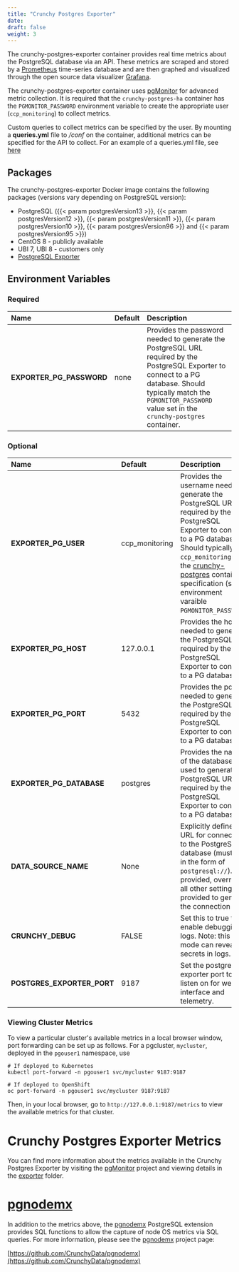 ```yaml
---
title: "Crunchy Postgres Exporter"
date:
draft: false
weight: 3
---
```


The crunchy-postgres-exporter container provides real time metrics about the PostgreSQL database
via an API. These metrics are scraped and stored by a [Prometheus](https://prometheus.io)
time-series database and are then graphed and visualized through the open source data
visualizer [Grafana](https://grafana.com/).

The crunchy-postgres-exporter container uses [pgMonitor](https://github.com/CrunchyData/pgmonitor) for advanced metric collection.
It is required that the `crunchy-postgres-ha` container has the `PGMONITOR_PASSWORD` environment
variable to create the appropriate user (`ccp_monitoring`) to collect metrics.

Custom queries to collect metrics can be specified by the user. By
mounting a **queries.yml** file to */conf* on the container, additional metrics
can be specified for the API to collect. For an example of a queries.yml file, see
[here](https://github.com/CrunchyData/pgmonitor/blob/master/exporter/postgres/queries_common.yml)

## Packages

The crunchy-postgres-exporter Docker image contains the following packages (versions vary depending on PostgreSQL version):

* PostgreSQL ({{< param postgresVersion13 >}}, {{< param postgresVersion12 >}}, {{< param postgresVersion11 >}}, {{< param postgresVersion10 >}}, {{< param postgresVersion96 >}} and {{< param postgresVersion95 >}})
* CentOS 8 - publicly available
* UBI 7, UBI 8  - customers only
* [PostgreSQL Exporter](https://github.com/wrouesnel/postgres_exporter)

## Environment Variables

### Required
**Name**|**Default**|**Description**
:-----|:-----|:-----
**EXPORTER_PG_PASSWORD**|none|Provides the password needed to generate the PostgreSQL URL required by the PostgreSQL Exporter to connect to a PG database.  Should typically match the `PGMONITOR_PASSWORD` value set in the `crunchy-postgres` container.|

### Optional
**Name**|**Default**|**Description**
:-----|:-----|:-----
**EXPORTER_PG_USER**|ccp_monitoring|Provides the username needed to generate the PostgreSQL URL required by the PostgreSQL Exporter to connect to a PG database.  Should typically be `ccp_monitoring` per the [crunchy-postgres](/container-specifications/crunchy-postgres) container specification (see environment varaible `PGMONITOR_PASSWORD`).
**EXPORTER_PG_HOST**|127.0.0.1|Provides the host needed to generate the PostgreSQL URL required by the PostgreSQL Exporter to connect to a PG database|
**EXPORTER_PG_PORT**|5432|Provides the port needed to generate the PostgreSQL URL required by the PostgreSQL Exporter to connect to a PG database|
**EXPORTER_PG_DATABASE**|postgres|Provides the name of the database used to generate the PostgreSQL URL required by the PostgreSQL Exporter to connect to a PG database|
**DATA_SOURCE_NAME**|None|Explicitly defines the URL for connecting to the PostgreSQL database (must be in the form of `postgresql://`).  If provided, overrides all other settings provided to generate the connection URL.
**CRUNCHY_DEBUG**|FALSE|Set this to true to enable debugging in logs. Note: this mode can reveal secrets in logs.
**POSTGRES_EXPORTER_PORT**|9187|Set the postgres-exporter port to listen on for web interface and telemetry.

### Viewing Cluster Metrics

To view a particular cluster's available metrics in a local browser window, port forwarding can be set up as follows.
For a pgcluster, `mycluster`, deployed in the `pgouser1` namespace, use

```
# If deployed to Kubernetes
kubectl port-forward -n pgouser1 svc/mycluster 9187:9187

# If deployed to OpenShift
oc port-forward -n pgouser1 svc/mycluster 9187:9187
```

Then, in your local browser, go to `http://127.0.0.1:9187/metrics` to view the available metrics for that cluster.

# Crunchy Postgres Exporter Metrics

You can find more information about the metrics available in the Crunchy Postgres Exporter by visiting the [pgMonitor](https://github.com/CrunchyData/pgmonitor) project and viewing details in the [exporter](https://github.com/CrunchyData/pgmonitor/tree/master/exporter/postgres) folder.

# [pgnodemx](https://github.com/CrunchyData/pgnodemx)

In addition to the metrics above, the [pgnodemx](https://github.com/CrunchyData/pgnodemx) PostgreSQL extension provides SQL functions to allow the capture of node OS metrics via SQL queries. For more information, please see the [pgnodemx](https://github.com/CrunchyData/pgnodemx) project page:

[https://github.com/CrunchyData/pgnodemx](https://github.com/CrunchyData/pgnodemx)
